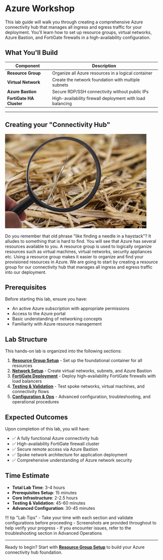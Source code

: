 # Azure Workshop

This lab guide will walk you through creating a comprehensive Azure connectivity hub that manages all ingress and egress traffic for your deployment. You'll learn how to set up resource groups, virtual networks, Azure Bastion, and FortiGate firewalls in a high-availability configuration.

## What You'll Build

| Component | Description |
|-----------|-------------|
| **Resource Group** | Organize all Azure resources in a logical container |
| **Virtual Network** | Create the network foundation with multiple subnets |
| **Azure Bastion** | Secure RDP/SSH connectivity without public IPs |
| **FortiGate HA Cluster** | High-availability firewall deployment with load balancing |

---

## Creating your "Connectivity Hub"

![](images/image1.jpeg)

Do you remember that old phrase "like finding a needle in a haystack"? It alludes to something that is hard to find. You will see that Azure has several resources available to you. A resource group is used to logically organize resources such as virtual machines, virtual networks, security appliances etc. Using a resource group makes it easier to organize and find your provisioned resources in Azure. We are going to start by creating a resource group for our connectivity hub that manages all ingress and egress traffic into our deployment.

## Prerequisites

Before starting this lab, ensure you have:

- An active Azure subscription with appropriate permissions
- Access to the Azure portal
- Basic understanding of networking concepts
- Familiarity with Azure resource management

## Lab Structure

This hands-on lab is organized into the following sections:

1. **[Resource Group Setup](01-resource-group.md)** - Set up the foundational container for all resources
2. **[Network Setup](02-network-infrastructure.md)** - Create virtual networks, subnets, and Azure Bastion
3. **[FortiGate Deployment](03-fortigate-ha.md)** - Deploy high-availability FortiGate firewalls with load balancers
4. **[Testing & Validation](04-architecture-validation.md)** - Test spoke networks, virtual machines, and connectivity flows
5. **[Configuration & Ops](05-advanced-operations.md)** - Advanced configuration, troubleshooting, and operational procedures

## Expected Outcomes

Upon completion of this lab, you will have:

- ✅ A fully functional Azure connectivity hub
- ✅ High-availability FortiGate firewall cluster
- ✅ Secure remote access via Azure Bastion
- ✅ Spoke network architecture for application deployment
- ✅ Comprehensive understanding of Azure network security

## Time Estimate

- **Total Lab Time**: 3-4 hours
- **Prerequisites Setup**: 15 minutes
- **Core Infrastructure**: 2-2.5 hours
- **Testing & Validation**: 45-60 minutes
- **Advanced Configuration**: 30-45 minutes

!!! tip "Lab Tips"
    - Take your time with each section and validate configurations before proceeding
    - Screenshots are provided throughout to help verify your progress
    - If you encounter issues, refer to the troubleshooting section in Advanced Operations

---

Ready to begin? Start with **[Resource Group Setup](01-resource-group.md)** to build your Azure connectivity hub foundation.
